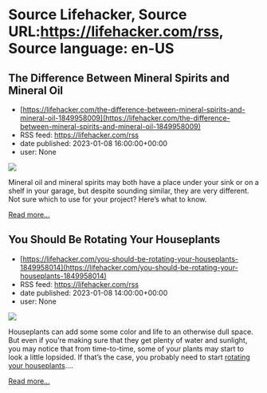 # Source Lifehacker, Source URL:https://lifehacker.com/rss, Source language: en-US

## The Difference Between Mineral Spirits and Mineral Oil
 - [https://lifehacker.com/the-difference-between-mineral-spirits-and-mineral-oil-1849958009](https://lifehacker.com/the-difference-between-mineral-spirits-and-mineral-oil-1849958009)
 - RSS feed: https://lifehacker.com/rss
 - date published: 2023-01-08 16:00:00+00:00
 - user: None

<img src="https://i.kinja-img.com/gawker-media/image/upload/s--ZSuGwz_L--/c_fit,fl_progressive,q_80,w_636/acb0989b049e86069a27324728799458.jpg" /><p>Mineral oil and mineral spirits may both have a place under your sink or on a shelf in your garage, but despite sounding similar, they are very different. Not sure which to use for your project? Here’s what to know.</p><p><a href="https://lifehacker.com/the-difference-between-mineral-spirits-and-mineral-oil-1849958009">Read more...</a></p>

## You Should Be Rotating Your Houseplants
 - [https://lifehacker.com/you-should-be-rotating-your-houseplants-1849958014](https://lifehacker.com/you-should-be-rotating-your-houseplants-1849958014)
 - RSS feed: https://lifehacker.com/rss
 - date published: 2023-01-08 14:00:00+00:00
 - user: None

<img src="https://i.kinja-img.com/gawker-media/image/upload/s--WjV-u-qo--/c_fit,fl_progressive,q_80,w_636/083257c79a1ebecd4f1fa1463b1c3aef.jpg" /><p>Houseplants can add some some color and life to an otherwise dull space. But even if you’re making sure that they get plenty of water and sunlight, you may notice that from time-to-time, some of your plants may start to look a little lopsided. If that’s the case, you probably need to start <a href="https://www.gardeningknowhow.com/houseplants/hpgen/rotating-houseplants.htm" rel="noopener noreferrer" target="_blank">rotating your houseplants</a>.…</p><p><a href="https://lifehacker.com/you-should-be-rotating-your-houseplants-1849958014">Read more...</a></p>
